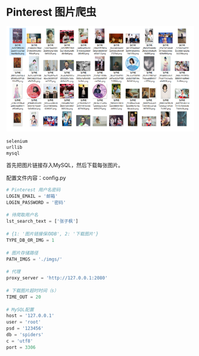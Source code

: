 # Pinterest 图片爬虫

![show](show.png)


    selenium
    urllib
    mysql


首先把图片链接存入MySQL，然后下载每张图片。

配置文件内容：config.py

```python
# Pinterest 用户名密码
LOGIN_EMAIL = '邮箱'
LOGIN_PASSWORD = '密码'

# 待爬取用户名
lst_search_text = ['张子枫']

# {1: '图片链接保存DB', 2: '下载图片'}
TYPE_DB_OR_IMG = 1

# 图片存储路径
PATH_IMGS = './imgs/'

# 代理
proxy_server = 'http://127.0.0.1:2080'

# 下载图片超时时间（s）
TIME_OUT = 20

# MySQL配置
host = '127.0.0.1'
user = 'root'
psd = '123456'
db = 'spiders'
c = 'utf8'
port = 3306

```
